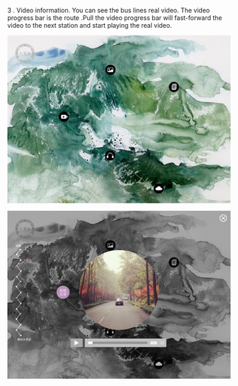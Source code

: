
 3 .  Video information. You can see the bus lines real video. The video progress bar is the route .Pull the video progress bar will fast-forward the video to the next station and start playing the real video.








![Ink manuscripts1](../project_images/shipin1.jpg)


![Ink manuscripts1](../project_images/shipin2.jpg)